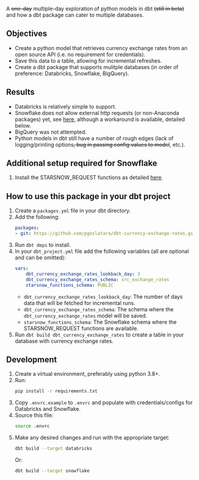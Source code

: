 A ~~one-day~~ multiple-day exploration of python models in dbt ~~(still in beta)~~ and how a dbt package can cater to multiple databases.

## Objectives

- Create a python model that retrieves currency exchange rates from an open source API (i.e. no requirement for credentials).
- Save this data to a table, allowing for incremental refreshes.
- Create a dbt package that supports mulitple databases (in order of preference: Databricks, Snowflake, BigQuery).

## Results

- Databricks is relatively simple to support.
- Snowflake does not allow external http requests (or non-Anaconda packages) yet, see [here](https://community.snowflake.com/s/question/0D53r0000BeAAgHCQW/error-in-calling-rest-api-endpoint-using-requests-get-post-method-in-snowpark-python-stored-procedure), although a workaround is available, detailed below.
- BigQuery was not attempted.
- Python models in dbt still have a number of rough edges (lack of logging/printing options~~, bug in passing config values to model~~, etc.).


## Additional setup required for Snowflake

1. Install the STARSNOW_REQUEST functions as detailed [here](https://github.com/starschema/starsnow_request#deploying).
## How to use this package in your dbt project

1. Create a `packages.yml` file in your dbt directory.
1. Add the following:
    ```yml
    packages:
    - git: https://github.com/pgoslatara/dbt-currency-exchange-rates.git
    ```
1. Run `dbt deps` to install.
1. In your `dbt_project.yml` file add the following variables (all are optional and can be omitted):
    ```yml
    vars:
        dbt_currency_exchange_rates_lookback_day: 3
        dbt_currency_exchange_rates_schema: src_exchange_rates
        starsnow_functions_schema: PUBLIC
    ```
    - `dbt_currency_exchange_rates_lookback_day`: The number of days data that will be fetched for incremental runs.
    - `dbt_currency_exchange_rates_schema`: The schema where the `dbt_currency_exchange_rates` model will be saved.
    - `starsnow_functions_schema`: The Snowflake schema where the STARSNOW_REQUEST functions are available.
1. Run `dbt build dbt_currency_exchange_rates` to create a table in your database with currency exchange rates.

## Development

1. Create a virtual environment, preferably using python 3.8+.
1. Run:
    ```bash
    pip install -r requirements.txt
    ```
1. Copy `.envrc.example` to `.envrc` and populate with credentials/configs for Databricks and Snowflake.
1. Source this file:
    ```bash
    source .envrc
    ```
1. Make any desired changes and run with the appropriate target:
    ```bash
    dbt build --target databricks
    ```
    Or:
    ```bash
    dbt build --target snowflake
    ```
